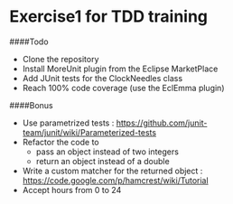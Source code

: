 # Exercise1 for TDD training

####Todo
- Clone the repository
- Install MoreUnit plugin from the Eclipse MarketPlace
- Add JUnit tests for the ClockNeedles class
- Reach 100% code coverage (use the EclEmma plugin)

####Bonus
- Use parametrized tests : https://github.com/junit-team/junit/wiki/Parameterized-tests
- Refactor the code to
  - pass an object instead of two integers
  - return an object instead of a double
- Write a custom matcher for the returned object :
https://code.google.com/p/hamcrest/wiki/Tutorial
- Accept hours from 0 to 24
